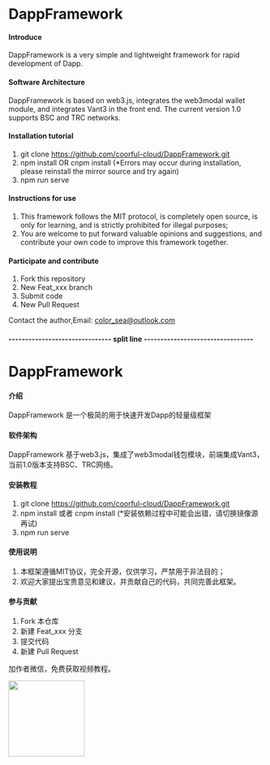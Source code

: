 # DappFramework

#### Introduce
DappFramework is a very simple and lightweight framework for rapid development of Dapp.

#### Software Architecture
DappFramework is based on web3.js, integrates the web3modal wallet module, and integrates Vant3 in the front end. The current version 1.0 supports BSC and TRC networks.

#### Installation tutorial
1. git clone https://github.com/coorful-cloud/DappFramework.git
2. npm install OR cnpm install (*Errors may occur during installation, please reinstall the mirror source and try again)
3. npm run serve

#### Instructions for use
1.  This framework follows the MIT protocol, is completely open source, is only for learning, and is strictly prohibited for illegal purposes;
2.  You are welcome to put forward valuable opinions and suggestions, and contribute your own code to improve this framework together.

#### Participate and contribute
1.  Fork this repository
2.  New Feat_xxx branch
3.  Submit code
4.  New Pull Request

Contact the author,Email: color_sea@outlook.com

#### ------------------------------- split line ---------------------------------

# DappFramework

#### 介绍
DappFramework 是一个极简的用于快速开发Dapp的轻量级框架

#### 软件架构
DappFramework 基于web3.js，集成了web3modal钱包模块，前端集成Vant3，当前1.0版本支持BSC、TRC网络。

#### 安装教程

1. git clone https://github.com/coorful-cloud/DappFramework.git
2. npm install 或者 cnpm install (*安装依赖过程中可能会出错，请切换镜像源再试)
3. npm run serve

#### 使用说明

1.  本框架遵循MIT协议，完全开源，仅供学习，严禁用于非法目的；
2.  欢迎大家提出宝贵意见和建议，并贡献自己的代码，共同完善此框架。

#### 参与贡献

1.  Fork 本仓库
2.  新建 Feat_xxx 分支
3.  提交代码
4.  新建 Pull Request

加作者微信，免费获取视频教程。

<img src="https://www.web3dapp.club/static/template1/images/wxgzh.jpg" width="150px">
